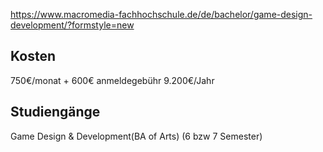 https://www.macromedia-fachhochschule.de/de/bachelor/game-design-development/?formstyle=new
## Kosten
750€/monat + 600€ anmeldegebühr
9.200€/Jahr
## Studiengänge
Game Design & Development(BA of Arts) (6 bzw 7 Semester)